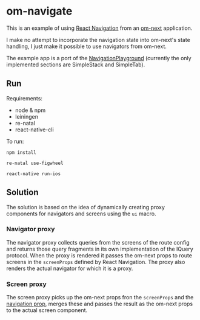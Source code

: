 # om-navigate

This is an example of using [React Navigation](http://reactnavigation.org) from an [om-next](https://github.com/omcljs/om/wiki/Quick-Start-(om.next)) application.

I make no attempt to incorporate the navigation state into om-next's state handling, I just make it possible to use navigators from om-next.

The example app is a port of the [NavigationPlayground](https://github.com/react-community/react-navigation/tree/master/examples/NavigationPlayground) (currently the only implemented sections are SimpleStack and SimpleTab).

## Run

Requirements:

* node & npm
* leiningen
* re-natal
* react-native-cli

To run:

`npm install`

`re-natal use-figwheel`

`react-native run-ios`

## Solution

The solution is based on the idea of dynamically creating proxy components for navigators and screens using the `ui` macro.

### Navigator proxy

The navigator proxy collects queries from the screens of the route config and returns those query fragments in its own implementation of the IQuery protocol. When the proxy is rendered it passes the om-next props to route screens in the `screenProps` defined by React Navigation. The proxy also renders the actual navigator for which it is a proxy.

### Screen proxy

The screen proxy picks up the om-next props fron the `screenProps` and the [navigation prop](https://reactnavigation.org/docs/navigators/navigation-prop), merges these and passes the result as the om-next props to the actual screen component. 
